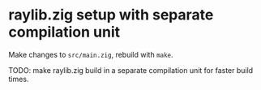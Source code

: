 # raylib.zig setup with separate compilation unit

Make changes to `src/main.zig`, rebuild with `make`.

TODO: make raylib.zig build in a separate compilation unit for faster build times.
